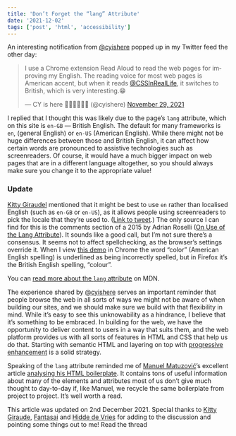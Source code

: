 ```yaml
---
title: 'Don’t Forget the “lang” Attribute'
date: '2021-12-02'
tags: ['post', 'html', 'accessibility']
---
```


An interesting notification from [@cyishere](https://twitter.com/cyishere) popped up in my Twitter feed the other day:

<blockquote class="twitter-tweet"><p lang="en" dir="ltr">I use a Chrome extension Read Aloud to read the web pages for improving my English. The reading voice for most web pages is American accent, but when it reads <a href="https://twitter.com/CSSInRealLife?ref_src=twsrc%5Etfw">@CSSInRealLife</a>, it switches to British, which is very interesting.😁</p>&mdash; CY is here 👩🏻‍💻🚀🖖🏻 (@cyishere) <a href="https://twitter.com/cyishere/status/1465312612074147847?ref_src=twsrc%5Etfw">November 29, 2021</a></blockquote> <script async src="https://platform.twitter.com/widgets.js" charset="utf-8"></script>

I replied that I thought this was likely due to the page’s `lang` attribute, which on this site is `en-GB` — British English. The default for many frameworks is `en`, (general English) or `en-US` (American English). While there might not be huge differences between those and British English, it can affect how certain words are pronounced to assistive technologies such as screenreaders. Of course, it would have a much bigger impact on web pages that are in a different language altogether, so you should always make sure you change it to the appropriate value!

### Update

[Kitty Giraudel](https://twitter.com/KittyGiraudel) mentioned that it might be best to use `en` rather than localised English (such as `en-GB` or `en-US`), as it allows people using screenreaders to pick the locale that they’re used to. ([Link to tweet](https://twitter.com/KittyGiraudel/status/1466684618309001219?s=20).) The only source I can find for this is the comments section of a 2015 by Adrian Roselli ([On Use of the Lang Attribute](https://adrianroselli.com/2015/01/on-use-of-lang-attribute.html)). It sounds like a good call, but I’m not sure there’s a consensus. It seems not to affect spellchecking, as the browser’s settings override it. When I view [this demo](https://codepen.io/michellebarker/pen/XWebGmO) in Chrome the word “color” (American English spelling) is underlined as being incorrectly spelled, but in Firefox it’s the British English spelling, “colour”.

You can [read more about the `lang` attribute](https://developer.mozilla.org/en-US/docs/Web/HTML/Global_attributes/lang) on MDN.

The experience shared by [@cyishere](https://twitter.com/cyishere) serves an important reminder that people browse the web in all sorts of ways we might not be aware of when building our sites, and we should make sure we build with that flexibility in mind. While it’s easy to see this unknowability as a hindrance, I believe that it’s something to be embraced. In building for the web, we have the opportunity to deliver content to users in a way that suits them, and the web platform provides us with all sorts of features in HTML and CSS that help us do that. Starting with semantic HTML and layering on top with [progressive enhancement](https://developer.mozilla.org/en-US/docs/Glossary/Progressive_Enhancement) is a solid strategy.

Speaking of the `lang` attribute reminded me of [Manuel Matuzović](https://twitter.com/mmatuzo)’s excellent article [analysing his HTML boilerplate](https://www.matuzo.at/blog/html-boilerplate/). It contains tons of useful information about many of the elements and attributes most of us don’t give much thought to day-to-day if, like Manuel, we recycle the same boilerplate from project to project. It’s well worth a read.

<aside>This article was updated on <time>2nd December 2021</time>. Special thanks to <a href="https://twitter.com/KittyGiraudel">Kitty Giraude</a>, <a href="https://twitter.com/fantasai">Fantasai</a> and <a href="https://twitter.com/hdv">Hidde de Vries</a> for adding to the discussion and pointing some things out to me! <a href="https://twitter.com/CSSInRealLife/status/1466344822000828418?s=20"></a>Read the thread</a></aside>

